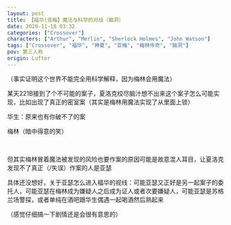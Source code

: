 ```yaml
---
layout: post
title: 【福华|亚梅】魔法与科学的对战（脑洞）
date: 2020-11-18 03:32
categories: ["Crossover"]
characters: ["Arthur", "Merlin", "Sherlock Holmes", "John Watson"]
tags: ["Crossover", "福华", "神夏", "亚梅", "梅林传奇", "脑洞"]
pov: 第三人称
origin: Lofter
---
```


（事实证明这个世界不能完全用科学解释，因为梅林会用魔法）

某天221B接到了个不可能的案子，夏洛克绞尽脑汁想不出来这个案子怎么可能实现，比如出现了真正的密室案（其实是梅林用魔法实现了从里面上锁）

华生：原来也有你破不了的案

梅林（暗中得意的笑）

<br>

但其实梅林冒着魔法被发现的风险也要作案的原因可能是故意混人耳目，让夏洛克发现不了真正（/失误）作案的人是亚瑟

具体还没想好，关于亚瑟怎么进入福华的视线：可能亚瑟又正好是另一起案子的委托人，可能亚瑟在梅林成为嫌疑人之后成为证人或者次要嫌疑人，可能亚瑟是苏格兰场警探，或者单纯在酒吧跟华生偶遇一起喝酒然后熟起来

（感觉仔细搞一下剧情还是会很有意思的）
